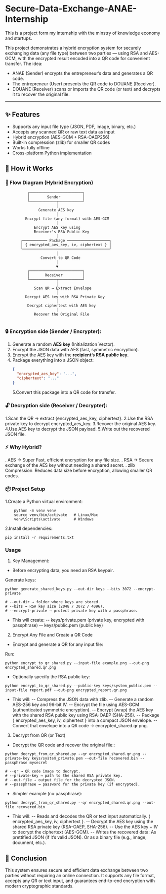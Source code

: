 # Secure-Data-Exchange-ANAE-Internship

This is a project form my internship with the minstry of knowledge economy and startups.

This project demonstrates a hybrid encryption system for securely exchanging data (any file type) between two parties — using RSA and AES-GCM, with the encrypted result encoded into a QR code for convenient transfer.
The idea:

- ANAE (Sender) encrypts the entrepreneur’s data and generates a QR code.
- The entrepreneur (User) presents the QR code to DOUANE (Receiver).
- DOUANE (Receiver) scans or imports the QR code (or text) and decrypts it to recover the original file.

---

## ✨ Features

- Supports any input file type (JSON, PDF, image, binary, etc.)
- Accepts any scanned QR or raw text data as input
- Hybrid encryption (AES-GCM + RSA-OAEP256)
- Built-in compression (zlib) for smaller QR codes
- Works fully offline
- Cross-platform Python implementation

## 🚀 How it Works

### 🔄 Flow Diagram (Hybrid Encryption)

```text
          ┌────────────────────────┐
          │        Sender          │
          └────────────┬───────────┘
                       │
               Generate AES key
                       │
         Encrypt file (any format) with AES-GCM
                       │
             Encrypt AES key using
             Receiver's RSA Public Key
                       │
       ┌─────────── Package ───────────────────┐
       │ { encrypted_aes_key, iv, ciphertext } │
       └───────────────────────────────────────┘
                       │
                Convert to QR Code
                       │
                       ▼
          ┌────────────────────────┐
          │       Receiver         │
          └────────────┬───────────┘
                       │
             Scan QR → Extract Envelope
                       │
         Decrypt AES key with RSA Private Key
                       │
          Decrypt ciphertext with AES key
                       │
             Recover the Original File


```

### 🔒 Encryption side (Sender / Encrypter):

1. Generate a random **AES key** (Initialization Vector).
2. Encrypt the JSON data with AES (fast, symmetric encryption).
3. Encrypt the AES key with the **recipient’s RSA public key**.
4. Package everything into a JSON object:
   ```json
   {
     "encrypted_aes_key": "...",
     "ciphertext": "..."
   }
   ```
   5.Convert this package into a QR code for transfer.

### 🔓 Decryption side (Receiver / Decrypter):

1.Scan the QR → extract {encrypted_aes_key, ciphertext}.
2.Use the RSA private key to decrypt encrypted_aes_key.
3.Recover the original AES key.
4.Use AES key to decrypt the JSON payload.
5.Write out the recovered JSON file.

### ⚡ Why Hybrid?

. AES → Super Fast, efficient encryption for any file size.
. RSA → Secure exchange of the AES key without needing a shared secret.
. zlib Compression: Reduces data size before encryption, allowing smaller QR codes.

### 📦 Project Setup

1.Create a Python virtual environment:

```shell
    python -m venv venv
    source venv/bin/activate   # Linux/Mac
    venv\Scripts\activate      # Windows
```

2.Install dependencies:

```shell
pip install -r requirements.txt
```

### Usage

1. Key Management:

- Before encrypting data, you need an RSA keypair.

Generate keys:

```shell
python generate_shared_keys.py --out-dir keys --bits 3072 --encrypt-private

# --out-dir → folder where keys are stored.
# --bits → RSA key size (2048 / 3072 / 4096).
# --encrypt-private → protect private key with a passphrase.

```

- This will create:
  -- keys/private.pem (private key, encrypted with passphrase)
  -- keys/public.pem (public key)

2. Encrypt Any File and Create a QR Code

- Encrypt and generate a QR for any input file:

Run:

```shell
python encrypt_to_qr_shared.py --input-file example.png --out-png encrypted_shared.qr.png
```

- Optionally specify the RSA public key:

```shell
python encrypt_to_qr_shared.py --public-key keys/system_public.pem --input-file report.pdf --out-png encrypted_report.qr.png

```

- This will:
  -- Compress the JSON data with zlib.
  -- Generate a random AES-256 key and 96-bit IV.
  -- Encrypt the file using AES-GCM (authenticated symmetric encryption).
  -- Encrypt (wrap) the AES key with the shared RSA public key using RSA-OAEP (SHA-256).
  -- Package { encrypted_aes_key, iv, ciphertext } into a compact JSON envelope.
  -- Convert that envelope into a QR code → encrypted_shared.qr.png.

3. Decrypt from QR (or Text)

- Decrypt the QR code and recover the original file::

```shell
python decrypt_from_qr_shared.py --qr encrypted_shared.qr.png --private-key keys/system_private.pem --out-file recovered.bin --passphrase mysecret

# --qr → QR code image to decrypt.
# --private-key → path to the shared RSA private key.
# --out-file → output file for the decrypted JSON.
# --passphrase → password for the private key (if encrypted).
```

- Simpler example (no passphrase):

```shell
python decrypt_from_qr_shared.py --qr encrypted_shared.qr.png --out-file recovered.bin

```

- This will:
  -- Reads and decodes the QR or text input automatically. { encrypted_aes_key, iv, ciphertext }.
  -- Decrypt the AES key using the shared RSA private key (RSA-OAEP, SHA-256).
  -- Use the AES key + IV to decrypt the ciphertext (AES-GCM).
  -- Writes the recovered data:
  As prettified JSON (if it’s valid JSON).
  Or as a binary file (e.g., image, document, etc.).

## 🏁 Conclusion

This system ensures secure and efficient data exchange between two parties without requiring an online connection.
It supports any file format, accepts any QR or text input, and guarantees end-to-end encryption with modern cryptographic standards.
